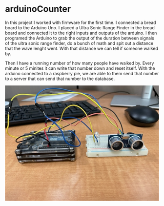 # arduinoCounter

In this project I worked with firmware for the first time. I connected a bread board to the Arduino Uno. I placed a Ultra Sonic Range Finder in the bread board
and connected it to the right inputs and outputs of the arduino. I then programed the Arduino to grab the output of the duration between signals of the ultra sonic 
range finder, do a bunch of math and spit out a distance that the wave lenght went. With that distance we can tell if someone walked by.

Then I have a running number of how many people have walked by. Every minute or 5 minites it can write that number down and reset itself. With the arduino connected
to a raspberry pie, we are able to them send that number to a server that can send that number to the database. 

![Uno pic](/images/IMG_3498.jpg "arduino pic")
